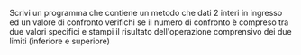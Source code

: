 Scrivi un programma che contiene un metodo che dati 2 interi in ingresso ed un valore di confronto
verifichi se il numero di confronto è compreso tra due valori specifici e stampi il risultato dell'operazione comprensivo dei due limiti (inferiore e superiore)
